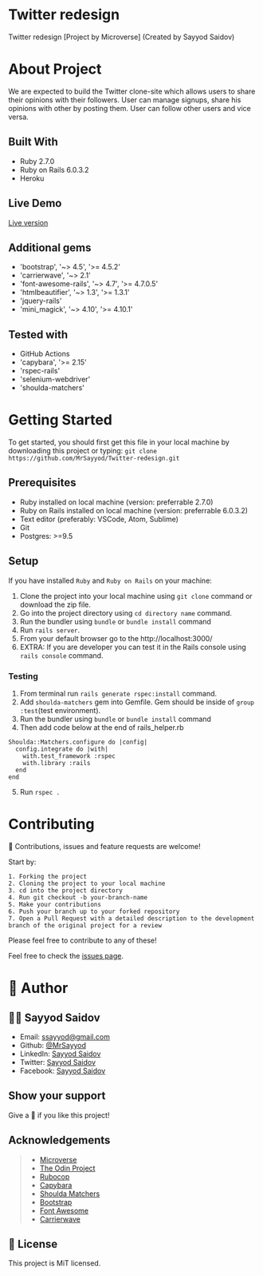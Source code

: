 # Twitter redesign
Twitter redesign [Project by Microverse] (Created by Sayyod Saidov)

# About Project
We are expected to build the Twitter clone-site  which allows users to share their opinions with their followers. 
User can manage signups, share his opinions with other by posting them. User can follow other users and vice versa. 

## Built With

- Ruby 2.7.0
- Ruby on Rails 6.0.3.2
- Heroku

## Live Demo

[Live version](https://obscure-oasis-18737.herokuapp.com/session/new)


## Additional gems

- 'bootstrap', '~> 4.5', '>= 4.5.2'
- 'carrierwave', '~> 2.1'
- 'font-awesome-rails', '~> 4.7', '>= 4.7.0.5'
- 'htmlbeautifier', '~> 1.3', '>= 1.3.1'
- 'jquery-rails'
- 'mini_magick', '~> 4.10', '>= 4.10.1'

## Tested with

- GitHub Actions
- 'capybara', '>= 2.15'
- 'rspec-rails'
- 'selenium-webdriver'
- 'shoulda-matchers'

# Getting Started

To get started, you should first get this file in your local machine by downloading this project or typing:
`
git clone https://github.com/MrSayyod/Twitter-redesign.git
`

## Prerequisites
  - Ruby installed on local machine (version: preferrable 2.7.0)
  - Ruby on Rails installed on local machine (version: preferrable 6.0.3.2)
  - Text editor (preferably: VSCode, Atom, Sublime)
  - Git
  - Postgres: >=9.5

## Setup
   If you have installed `Ruby` and `Ruby on Rails` on your machine:
   1. Clone the project into your local machine using `git clone` command or download the zip file.
   2. Go into the project directory using `cd directory name` command.
   3. Run the bundler using `bundle` or `bundle install` command
   4. Run `rails server`.
   5. From your default browser go to the http://localhost:3000/
   6. EXTRA: If you are developer you can test it in the Rails console using `rails console` command.

   ### Testing
   1. From terminal run `rails generate rspec:install` command.
   2. Add `shoulda-matchers` gem into Gemfile. Gem should be inside of `group :test`(test environment).
   3. Run the bundler using `bundle` or `bundle install` command
   4. Then add code below at the end of rails_helper.rb

    Shoulda::Matchers.configure do |config|
      config.integrate do |with|
        with.test_framework :rspec
        with.library :rails
      end
    end
   5. Run `rspec .`

# Contributing

:handshake: Contributions, issues and feature requests are welcome! 

Start by:

    1. Forking the project
    2. Cloning the project to your local machine
    3. cd into the project directory
    4. Run git checkout -b your-branch-name
    5. Make your contributions
    6. Push your branch up to your forked repository
    7. Open a Pull Request with a detailed description to the development branch of the original project for a review

Please feel free to contribute to any of these!

Feel free to check the [issues page](https://github.com/MrSayyod/Twitter-redesign/issues).

# 👤 Author

## :man_technologist: Sayyod Saidov

- Email: ssayyod@gmail.com
- Github: [@MrSayyod](https://github.com/MrSayyod) 
- LinkedIn:  [Sayyod Saidov](https://www.linkedin.com/in/sayyod-saidov-507b0818b)
- Twitter: [Sayyod Saidov](https://twitter.com/sayyodsaidov)
- Facebook: [Sayyod Saidov](https://www.facebook.com/sayyod)

## Show your support
Give a :star2: if you like this project!

## Acknowledgements

> - [Microverse](https://www.microverse.org/)
> - [The Odin Project](https://www.theodinproject.com/home)
> - [Rubocop](https://docs.rubocop.org/en/stable/)
> - [Capybara](https://github.com/teamcapybara/capybara)
> - [Shoulda Matchers](https://github.com/thoughtbot/shoulda-matchers)
> - [Bootstrap](https://github.com/twbs/bootstrap-rubygem)
> - [Font Awesome](https://github.com/bokmann/font-awesome-rails)
> - [Carrierwave](https://github.com/carrierwaveuploader/carrierwaves)

## 📝 License
This project is MiT licensed.

